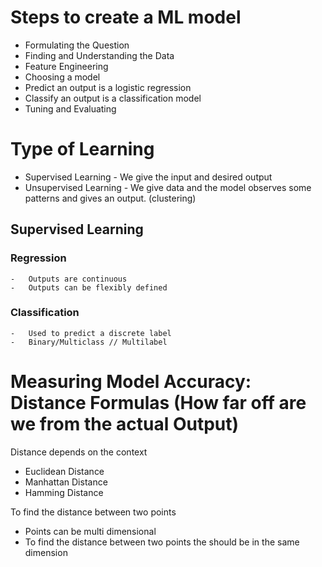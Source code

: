 
# Steps to create a ML model

-  Formulating the Question
-  Finding and Understanding the Data
-  Feature Engineering
-  Choosing a model
-  Predict an output is a logistic regression
-  Classify an output is a classification model
-  Tuning and Evaluating

# Type of Learning
- Supervised Learning  - We give the input and desired output
- Unsupervised Learning - We give data and the model observes some patterns and gives an output. (clustering)


## Supervised Learning

### Regression
    -   Outputs are continuous
    -   Outputs can be flexibly defined

### Classification
    -   Used to predict a discrete label
    -   Binary/Multiclass // Multilabel

# Measuring Model Accuracy: Distance Formulas (How far off are we from the actual Output)

Distance depends on the context
- Euclidean Distance
- Manhattan Distance
- Hamming Distance


To find the distance between two points
- Points can be multi dimensional
- To find the distance between two points the should be in the same dimension